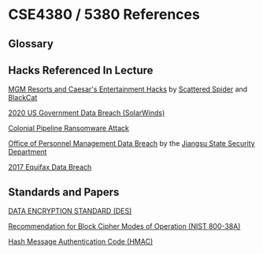 # CSE4380 / 5380 References

## Glossary

## Hacks Referenced In Lecture
[MGM Resorts and Caesar's Entertainment Hacks](https://www.businessinsider.com/mgm-caesars-las-vegas-casinos-targeted-scattered-spider-hacking-group-2023-9) by [Scattered Spider](https://www.trellix.com/blogs/research/scattered-spider-the-modus-operandi/) and [BlackCat](https://en.wikipedia.org/wiki/BlackCat_(cyber_gang))

[2020 US Government Data Breach (SolarWinds)](https://en.wikipedia.org/wiki/2020_United_States_federal_government_data_breach)

[Colonial Pipeline Ransomware Attack](https://en.wikipedia.org/wiki/Colonial_Pipeline_ransomware_attack)

[Office of Personnel Management Data Breach](https://en.wikipedia.org/wiki/Office_of_Personnel_Management_data_breach) by the [Jiangsu State Security Department](https://en.wikipedia.org/wiki/Jiangsu_State_Security_Department)

[2017 Equifax Data Breach](https://en.wikipedia.org/wiki/2017_Equifax_data_breach)

## Standards and Papers
[DATA ENCRYPTION STANDARD (DES)](https://github.com/CSE4380-Spring-2025/Standards/blob/main/fips46-3.pdf)

[Recommendation for Block Cipher Modes of Operation (NIST 800-38A)](https://github.com/CSE4380-Spring-2025/Standards/blob/main/nistspecialpublication800-38a.pdf)

[Hash Message Authentication Code (HMAC)](https://github.com/CSE4380-Spring-2025/Standards/blob/main/rfc2104.pdf)
